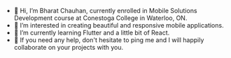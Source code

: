- 👋 Hi, I’m Bharat Chauhan, currently enrolled in Mobile Solutions Development course at Conestoga College in Waterloo, ON.
- 👀 I’m interested in creating beautiful and responsive mobile applications.
- 🌱 I’m currently learning Flutter and a little bit of React.
- 💞️ If you need any help, don't hesitate to ping me and I will happily collaborate on your projects with you.

<!---
chauhan2b/chauhan2b is a ✨ special ✨ repository because its `README.md` (this file) appears on your GitHub profile.
You can click the Preview link to take a look at your changes.
--->
